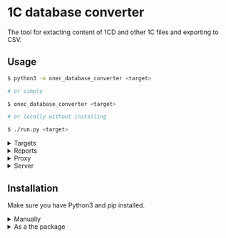 # 1C database converter

The tool for extacting content of 1CD and other 1C files and exporting to CSV.


## Usage

```sh
$ python3 -m onec_database_converter <target>

# or simply

$ onec_database_converter <target>

# or locally without installing

$ ./run.py <target>
```

<details>
<summary>Targets</summary>
</br>

Specify targets one or more times:
```sh
$ onec_database_converter www.google.com reddit.com patreon.com

Target: www.google.com
Results found: 1
1) Value: Google
Code: 200

------------------------------
Target: patreon.com
Results found: 1
1) Value: Best way for artists and creators to get sustainable income and connect with fans | Patreon
Code: 200

------------------------------
Target: reddit.com
Results found: 1
1) Value: Reddit - Dive into anything
Code: 200

------------------------------
Total found: 3
```

Or use a file with targets list:
```sh
$ onec_database_converter --target-list targets.txt
```

Or combine tool with other through input/output pipelining:
```sh
$ cat list.txt | onec_database_converter --targets-from-stdin
```
</details>

<details>
<summary>Reports</summary>
</br>

The skeleton implements CSV reports:
```sh
$ onec_database_converter www.google.com reddit.com patreon.com -oC results.csv
...
Results were saved to file results.csv

$ more results.csv
"Target","Value","Code"
"www.google.com","Google","200"
"patreon.com","Best way for artists and creators to get sustainable income and connect with fans | Patreon","200"
"reddit.com","Reddit - Dive into anything","200"
```

Also tool supports JSON output format:
```
onec_database_converter www.google.com reddit.com patreon.com -oJ results.json
...
Results were saved to file results.json

$ cat results.json | jq | head -n 10
[
  {
    "input": {
      "value": "www.google.com"
    },
    "output": [
      {
        "value": "Google",
        "code": 200
      }
    ]
  },
```

And can save console output to text file separately:
```sh
onec_database_converter www.google.com reddit.com patreon.com -oT results.txt
...
Results were saved to file results.txt

$ head -n 4 results.txt
Target: www.google.com
Results found: 1
1) Value: Google
Code: 200
```
</details>

<details>
<summary>Proxy</summary>
</br>

The tool supports proxy:
```sh
$ onec_database_converter www.google.com --proxy http://localhost:8080
```
</details>


<details>
<summary>Server</summary>
</br>

The tool can be run as a server:
```sh
$ onec_database_converter --server 0.0.0.0:8080
Server started

$ curl localhost:8080/check -d '{"targets": ["google.com", "yahoo.com"]}' -s | jq
[
  {
    "input": {
      "value": "google.com"
    },
    "output": [
      {
        "value": "Google",
        "code": 200
      }
    ]
  },
  {
    "input": {
      "value": "yahoo.com"
    },
    "output": [
      {
        "value": "Yahoo | Mail, Weather, Search, Politics, News, Finance, Sports & Videos",
        "code": 200
      }
    ]
  }
]
```
</details>


## Installation

Make sure you have Python3 and pip installed.


<details>
<summary>Manually</summary>
</br>

1. Clone or [download](https://github.com/soxoj/osint-cli-tool-skeleton/archive/refs/heads/main.zip) respository
```sh
$ git clone https://github.com/soxoj/osint-cli-tool-skeleton
```

2. Install dependencies
```sh
$ pip3 install -r requirements.txt
```
</details>

<details>
<summary>As a the package</summary>
</br>

You can clone/download repo and install it from the directory to use as a Python package.
```sh
$ pip3 install .
```

Also you can install it from the PyPI registry:
```sh
$ pip3 install https://github.com/soxoj/osint-cli-tool-skeleton
```
</details>
